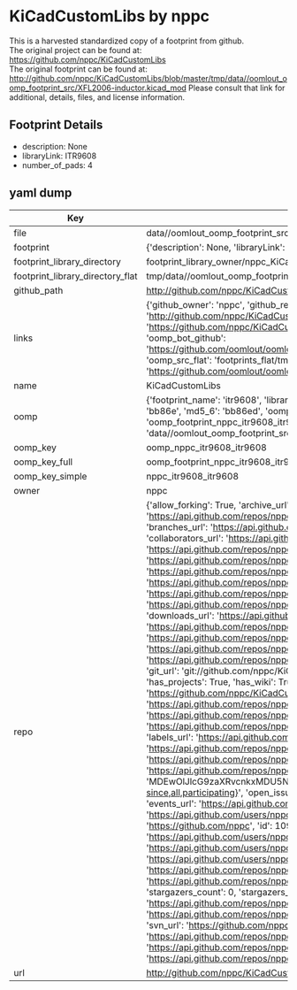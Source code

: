 # KiCadCustomLibs by nppc  
This is a harvested standardized copy of a footprint from github.  
The original project can be found at:  
https://github.com/nppc/KiCadCustomLibs  
The original footprint can be found at:
http://github.com/nppc/KiCadCustomLibs/blob/master/tmp/data//oomlout_oomp_footprint_src/XFL2006-inductor.kicad_mod
Please consult that link for additional, details, files, and license information.  
## Footprint Details
* description: None  
* libraryLink: ITR9608  
* number_of_pads: 4  
## yaml dump  
| Key | Value |  
| --- | --- |  
| file | data//oomlout_oomp_footprint_src/KiCadCustomLibs/ITR9608.kicad_mod |  
| footprint | {'description': None, 'libraryLink': 'ITR9608', 'number_of_pads': 4} |  
| footprint_library_directory | footprint_library_owner/nppc_KiCadCustomLibs |  
| footprint_library_directory_flat | tmp/data//oomlout_oomp_footprint_src/footprints_flat/nppc_itr9608_itr9608/working |  
| github_path | http://github.com/nppc/KiCadCustomLibs/blob/master/tmp/data//oomlout_oomp_footprint_src/ITR9608.kicad_mod |  
| links | {'github_owner': 'nppc', 'github_repo_name': 'KiCadCustomLibs', 'github_src': 'http://github.com/nppc/KiCadCustomLibs/blob/master/tmp/data//oomlout_oomp_footprint_src/XFL2006-inductor.kicad_mod', 'github_src_repo': 'https://github.com/nppc/KiCadCustomLibs', 'oomp_bot': 'tmp/data//oomlout_oomp_footprint_src/footprints/nppc_itr9608_itr9608/working', 'oomp_bot_github': 'https://github.com/oomlout/oomlout_oomp_footprint_bot/tree/main/tmp/data//oomlout_oomp_footprint_src/footprints/nppc_itr9608_itr9608/working', 'oomp_src_flat': 'footprints_flat/tmp/data//oomlout_oomp_footprint_src/footprints_flat/nppc_itr9608_itr9608/working', 'oomp_src_flat_github': 'https://github.com/oomlout/oomlout_oomp_footprint_src/tree/main/tmp/data//oomlout_oomp_footprint_src/footprints_flat/nppc_itr9608_itr9608/working'} |  
| name | KiCadCustomLibs |  
| oomp | {'footprint_name': 'itr9608', 'library_name': 'itr9608_kicad_mod', 'md5': 'bb86ed586243bc5f68b54adeb9e3a092', 'md5_10': 'bb86ed5862', 'md5_5': 'bb86e', 'md5_6': 'bb86ed', 'oomp_key': 'oomp_nppc_itr9608_itr9608', 'oomp_key_extra': 'oomp_footprint_nppc_itr9608_itr9608', 'oomp_key_full': 'oomp_footprint_nppc_itr9608_itr9608_bb86ed', 'oomp_key_simple': 'nppc_itr9608_itr9608', 'original_filename': 'data//oomlout_oomp_footprint_src/KiCadCustomLibs/ITR9608.kicad_mod', 'owner_name': 'nppc'} |  
| oomp_key | oomp_nppc_itr9608_itr9608 |  
| oomp_key_full | oomp_footprint_nppc_itr9608_itr9608 |  
| oomp_key_simple | nppc_itr9608_itr9608 |  
| owner | nppc |  
| repo | {'allow_forking': True, 'archive_url': 'https://api.github.com/repos/nppc/KiCadCustomLibs/{archive_format}{/ref}', 'archived': False, 'assignees_url': 'https://api.github.com/repos/nppc/KiCadCustomLibs/assignees{/user}', 'blobs_url': 'https://api.github.com/repos/nppc/KiCadCustomLibs/git/blobs{/sha}', 'branches_url': 'https://api.github.com/repos/nppc/KiCadCustomLibs/branches{/branch}', 'clone_url': 'https://github.com/nppc/KiCadCustomLibs.git', 'collaborators_url': 'https://api.github.com/repos/nppc/KiCadCustomLibs/collaborators{/collaborator}', 'comments_url': 'https://api.github.com/repos/nppc/KiCadCustomLibs/comments{/number}', 'commits_url': 'https://api.github.com/repos/nppc/KiCadCustomLibs/commits{/sha}', 'compare_url': 'https://api.github.com/repos/nppc/KiCadCustomLibs/compare/{base}...{head}', 'contents_url': 'https://api.github.com/repos/nppc/KiCadCustomLibs/contents/{+path}', 'contributors_url': 'https://api.github.com/repos/nppc/KiCadCustomLibs/contributors', 'created_at': '2017-10-06T07:08:13Z', 'default_branch': 'master', 'deployments_url': 'https://api.github.com/repos/nppc/KiCadCustomLibs/deployments', 'description': 'Customized symbols and footprints for KiCad', 'disabled': False, 'downloads_url': 'https://api.github.com/repos/nppc/KiCadCustomLibs/downloads', 'events_url': 'https://api.github.com/repos/nppc/KiCadCustomLibs/events', 'fork': False, 'forks': 1, 'forks_count': 1, 'forks_url': 'https://api.github.com/repos/nppc/KiCadCustomLibs/forks', 'full_name': 'nppc/KiCadCustomLibs', 'git_commits_url': 'https://api.github.com/repos/nppc/KiCadCustomLibs/git/commits{/sha}', 'git_refs_url': 'https://api.github.com/repos/nppc/KiCadCustomLibs/git/refs{/sha}', 'git_tags_url': 'https://api.github.com/repos/nppc/KiCadCustomLibs/git/tags{/sha}', 'git_url': 'git://github.com/nppc/KiCadCustomLibs.git', 'has_discussions': False, 'has_downloads': True, 'has_issues': True, 'has_pages': False, 'has_projects': True, 'has_wiki': True, 'homepage': None, 'hooks_url': 'https://api.github.com/repos/nppc/KiCadCustomLibs/hooks', 'html_url': 'https://github.com/nppc/KiCadCustomLibs', 'id': 105976617, 'is_template': False, 'issue_comment_url': 'https://api.github.com/repos/nppc/KiCadCustomLibs/issues/comments{/number}', 'issue_events_url': 'https://api.github.com/repos/nppc/KiCadCustomLibs/issues/events{/number}', 'issues_url': 'https://api.github.com/repos/nppc/KiCadCustomLibs/issues{/number}', 'keys_url': 'https://api.github.com/repos/nppc/KiCadCustomLibs/keys{/key_id}', 'labels_url': 'https://api.github.com/repos/nppc/KiCadCustomLibs/labels{/name}', 'language': None, 'languages_url': 'https://api.github.com/repos/nppc/KiCadCustomLibs/languages', 'license': None, 'merges_url': 'https://api.github.com/repos/nppc/KiCadCustomLibs/merges', 'milestones_url': 'https://api.github.com/repos/nppc/KiCadCustomLibs/milestones{/number}', 'mirror_url': None, 'name': 'KiCadCustomLibs', 'network_count': 1, 'node_id': 'MDEwOlJlcG9zaXRvcnkxMDU5NzY2MTc=', 'notifications_url': 'https://api.github.com/repos/nppc/KiCadCustomLibs/notifications{?since,all,participating}', 'open_issues': 0, 'open_issues_count': 0, 'owner': {'avatar_url': 'https://avatars.githubusercontent.com/u/10918485?v=4', 'events_url': 'https://api.github.com/users/nppc/events{/privacy}', 'followers_url': 'https://api.github.com/users/nppc/followers', 'following_url': 'https://api.github.com/users/nppc/following{/other_user}', 'gists_url': 'https://api.github.com/users/nppc/gists{/gist_id}', 'gravatar_id': '', 'html_url': 'https://github.com/nppc', 'id': 10918485, 'login': 'nppc', 'node_id': 'MDQ6VXNlcjEwOTE4NDg1', 'organizations_url': 'https://api.github.com/users/nppc/orgs', 'received_events_url': 'https://api.github.com/users/nppc/received_events', 'repos_url': 'https://api.github.com/users/nppc/repos', 'site_admin': False, 'starred_url': 'https://api.github.com/users/nppc/starred{/owner}{/repo}', 'subscriptions_url': 'https://api.github.com/users/nppc/subscriptions', 'type': 'User', 'url': 'https://api.github.com/users/nppc'}, 'private': False, 'pulls_url': 'https://api.github.com/repos/nppc/KiCadCustomLibs/pulls{/number}', 'pushed_at': '2022-08-12T16:28:43Z', 'releases_url': 'https://api.github.com/repos/nppc/KiCadCustomLibs/releases{/id}', 'size': 1675, 'ssh_url': 'git@github.com:nppc/KiCadCustomLibs.git', 'stargazers_count': 0, 'stargazers_url': 'https://api.github.com/repos/nppc/KiCadCustomLibs/stargazers', 'statuses_url': 'https://api.github.com/repos/nppc/KiCadCustomLibs/statuses/{sha}', 'subscribers_count': 2, 'subscribers_url': 'https://api.github.com/repos/nppc/KiCadCustomLibs/subscribers', 'subscription_url': 'https://api.github.com/repos/nppc/KiCadCustomLibs/subscription', 'svn_url': 'https://github.com/nppc/KiCadCustomLibs', 'tags_url': 'https://api.github.com/repos/nppc/KiCadCustomLibs/tags', 'teams_url': 'https://api.github.com/repos/nppc/KiCadCustomLibs/teams', 'temp_clone_token': None, 'topics': [], 'trees_url': 'https://api.github.com/repos/nppc/KiCadCustomLibs/git/trees{/sha}', 'updated_at': '2022-05-02T13:47:30Z', 'url': 'https://api.github.com/repos/nppc/KiCadCustomLibs', 'visibility': 'public', 'watchers': 0, 'watchers_count': 0, 'web_commit_signoff_required': False} |  
| url | http://github.com/nppc/KiCadCustomLibs |  

